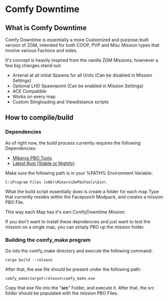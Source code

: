 # Comfy Downtime

## What is Comfy Downtime
Comfy Downtime is essentially a more Customized and purpose-built version of ZGM, intended for both COOP, PVP and Misc Mission types that involve various Factions and sides.

It's concept is heavily inspired from the vanilla ZGM Missions, howvever a few big changes stand out:

* Arsenal at all initial Spawns for all Units (Can be disabled in Mission Settings)
* Optional LHD Spawnpoint (Can be enabled in Mission Settings)
* ACE Compatible
* Works on every map
* Custom Slingloading and Viewdistance scripts

## How to compile/build
### Dependencies
As of right now, the build process currently requires the following Dependencies:
* [Mikeros PBO Tools](https://armaservices.maverick-applications.com/Products/MikerosDosTools/FileBrowserFree)
* [Latest Rust (Stable or Nightly)](https://www.rust-lang.org/downloads.html)

Make sure the following path is in your %PATH% Environment Variable:
```
C:\Program Files (x86)\Mikero\DePboTools\bin\
```

What the build script essentially does is create a folder for each map Type that currently resides within the Facepunch Modpack, and creates a mission PBO File.

This way each Map has it's own ComfyDowntime Mission.

If you don't want to install these depndencies and just want to test the mission on a single map, you can simply PBO up the mission folder.

### Building the comfy_make program
Go into the comfy_make directory and execute the following command:
```
cargo build --release
```

After that, the exe file should be present under the following path:
```
comfy_make\target\release\comfy_make.exe
```
Copy that exe file into the "**src**" Folder, and execute it.
After that, the src folder should be populated with the mission PBO Files.
